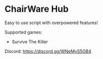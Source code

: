 # ChairWare Hub
Easy to use script with overpowered features!

Supported games:
- Survive The Killer

Discord: https://discord.gg/WNeMvS5GB4
